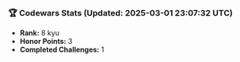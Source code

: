 ### 🏆 Codewars Stats (Updated: 2025-03-01 23:07:32 UTC)

- **Rank:** 8 kyu
- **Honor Points:** 3
- **Completed Challenges:** 1
